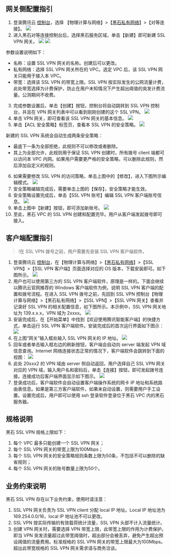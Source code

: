 ## 网关侧配置指引
1. 登录腾讯云 [控制台](https://console.cloud.tencent.com/)，选择 【物理计算与网络】>【[黑石私有网络](https://console.cloud.tencent.com/vpcbm)】>【对等连接】。
![](https://mc.qcloudimg.com/static/img/1575d6284717ee9626975a8eab5fca2e/image.png)
2. 进入黑石对等连接控制台后，选择黑石服务区域，单击【新建】即可新建 SSL VPN 网关。
![](https://mc.qcloudimg.com/static/img/81aa737bc1091378baa3e1571794c00c/image.png)
![](https://mc.qcloudimg.com/static/img/25dbd4693b1542f8f491d992c1b95115/image.png)

 参数设置说明如下：
 - 名称：设置 SSL VPN 网关的名称。创建后可以更改。
 - 私有网络：选择 SSL VPN 网关所在的 VPC。选定 VPC 后，该 SSL VPN 网关只能用于接入本 VPC。
 - 带宽：选择该 SSL VPN 的带宽上限。SSL VPN 按实际发生的公网流量计费，此处带宽选择为计费保护，防止在用户未知情况下产生超出阈值的突发计费流量。公测期间不收费。

3. 完成参数设置后，单击【创建】按钮，控制台将自动跳转到 SSL VPN 控制台，并且在 VPN 网关列表中可以看到刚刚创建的这个 SSL VPN。
![](https://mc.qcloudimg.com/static/img/b62b13ad1b5e565ee40d242fcf658d0c/image.png)
4. 单击 VPN 网关，即可查看该 SSL VPN 网关的基本信息。
![](https://mc.qcloudimg.com/static/img/d0a3cd3a8263876919ab2a4c58031dab/image.png)
5. 单击【ACL 安全策略】标签页，查看本 SSL VPN 的安全策略。 
![](https://mc.qcloudimg.com/static/img/84bf76c8a6aab29247576d60892268ff/image.png)

 新建的 SSL VPN 系统会自动生成两条安全策略：
 - 最底下一条为全部拒绝，此规则不可以修改或者删除。
 - 其上为全部允许，此规则用于保证 SSL VPN 创建时，所有拨号 client 端都可以访问本 VPC 内网。如果用户需要更严格的安全策略，可以删除此规则，然后添加自定义的规则。

6. 如果需要修改 SSL VPN 的访问策略，单击上图中的【修改】，进入下图所示编辑模式。
![](https://mc.qcloudimg.com/static/img/9b16bbd008d0d3734095f7c46a482319/image.png)
7. 安全策略编辑完成后，需要单击上图的【保存】，安全策略才能生效。
8. 安全策略设置完成后，单击【SSL VPN 账号】编辑 SSL VPN 客户端账号信息。
![](https://mc.qcloudimg.com/static/img/c96b364e803ae6c5a8341a15202283c9/image.png)
9. 单击上图中【新建】按钮，即可添加新账号。
![](https://mc.qcloudimg.com/static/img/dca907e21219eb56670041b5c11556d4/image.png)
10. 至此，黑石 VPC 的 SSL VPN 创建和配置完毕。用户从客户端发起拨号即可接入。

## 客户端配置指引
>!在 SSL VPN 拨号之前，用户需要先安装 SSL VPN 客户端软件。

1. 登录腾讯云 [控制台](https://console.cloud.tencent.com/)，在【物理计算与网络】>【[黑石私有网络](https://console.cloud.tencent.com/vpcbm)】>【SSL VPN】>【SSL VPN 客户端】页面选择对应的 OS 版本，下载安装即可。如下图所示。
![](https://mc.qcloudimg.com/static/img/c6bd5bf6eb1d9df80d25009414c3bc99/image.png)
2. 用户也可以使用第三方的 SSL VPN 客户端软件，原理是一样的。下面会继续以腾讯云官网推荐的 Windows 客户端软件为例，说明 SSL VPN 客户端的配置和拨号流程。在进入 SSL VPN 拨号之前，先回到 SSL VPN 控制台【物理计算与网络】>【黑石私有网络】>【SSL VPN】>【SSL VPN 网关】查看并记录好 SSL VPN 的相关配置信息，如下图所示。本示例中，SSL VPN 网关地址为 139.x.x.x，VPN 域为 2xxxx。
![](https://mc.qcloudimg.com/static/img/1fcbae9062ec7995cff0720388d680b1/image.png)
3. 安装完成后，在【开始菜单】中找到【欢迎使用腾讯智能客户端】的快捷方式，单击运行 SSL VPN 客户端软件。安装完成后的首次运行界面如下图示：
![](https://mc.qcloudimg.com/static/img/51a4abb0f2acea9ee41f40894977417a/image.png)
4. 在上图“网关”输入框处输入 SSL VPN 网关的 IP 地址。
![](https://mc.qcloudimg.com/static/img/5d9aad0d5bed32da87c6c5bbe66f0536/image.png)
5. 回车或者单击输入框右边的刷新按钮，客户端会自动向 server 端发起 VPN 域信息查询。Internet 网络连接状态正常的情况下，客户端软件会跳转到下面的视图：
![](https://mc.qcloudimg.com/static/img/dcc728e5956e1481145ea9cec8ee0736/image.png)
6. 此处 20xxx2 的 VPN 域由 server 侧自动返回，用户选择自己 SSL VPN 网关对应的 VPN 域，输入用户名和密码后，单击【连接】按钮，即可发起拨号连接。连接成功后客户端界面显示如下图示。
![](https://mc.qcloudimg.com/static/img/d6786004a7f1a3f124ebee032ffe968a/image.png)
7. 登录成功后，客户端软件会自动设置客户端操作系统的网卡 IP 地址和系统路由表信息。如果是第三方客户端软件，如果未自动设置，则需要用户手工设置。设置完成后，用户即可以使用 ssh 登录软件登录位于黑石 VPC 内的黑石服务器。

## 规格说明
黑石 SSL VPN 规格上限如下：
1. 每个 VPC 最多只能创建一个 SSL VPN 网关；
2. 每个 SSL VPN 网关的带宽上限为100Mbps；
3. 每个 SSL VPN 网关的安全策略规则条数上限为50条，不包括不可以删除的缺省规则；
4. 每个 SSL VPN 网关的账号数量上限为50个。


## 业务约束说明
黑石 SSL VPN 存在以下业务约束，使用时请注意：
1. SSL VPN 网关负责为 SSL VPN client 分配 local IP 地址。Local IP 地址池为 169.254.0.0/16，local IP 地址池不可以更改。
2. SSL VPN 按实际传输的有效载荷统计流量，SSL VPN 头部不计入流量统计。
3. 创建 VPN 网关时，需要选择 VPN 带宽上限，此带宽上限的作用为计费保护。即当 VPN 突发流量超过此带宽阈值时，超出部分会被丢弃，避免产生超出预设阈值的流量费用。标准规格的 SSL VPN 网关的带宽上限最大为100Mbps。超出此带宽规格的 SSL VPN 网关需求请与商务洽谈。
